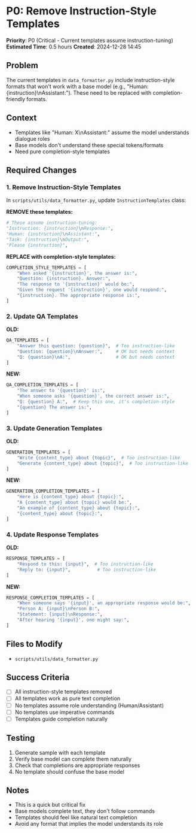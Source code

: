 # P0: Remove Instruction-Style Templates

**Priority**: P0 (Critical - Current templates assume instruction-tuning)
**Estimated Time**: 0.5 hours
**Created**: 2024-12-28 14:45

## Problem
The current templates in `data_formatter.py` include instruction-style formats that won't work with a base model (e.g., "Human: {instruction}\nAssistant:"). These need to be replaced with completion-friendly formats.

## Context
- Templates like "Human: X\nAssistant:" assume the model understands dialogue roles
- Base models don't understand these special tokens/formats
- Need pure completion-style templates

## Required Changes

### 1. Remove Instruction-Style Templates
In `scripts/utils/data_formatter.py`, update `InstructionTemplates` class:

**REMOVE these templates:**
```python
# These assume instruction-tuning:
"Instruction: {instruction}\nResponse:",
"Human: {instruction}\nAssistant:", 
"Task: {instruction}\nOutput:",
"Please {instruction}",
```

**REPLACE with completion-style templates:**
```python
COMPLETION_STYLE_TEMPLATES = [
    "When asked '{instruction}', the answer is:",
    "Question: {instruction}. Answer:",
    "The response to '{instruction}' would be:",
    "Given the request '{instruction}', one would respond:",
    "{instruction}. The appropriate response is:",
]
```

### 2. Update QA Templates
**OLD:**
```python
QA_TEMPLATES = [
    "Answer this question: {question}",  # Too instruction-like
    "Question: {question}\nAnswer:",     # OK but needs context
    "Q: {question}\nA:",                 # OK but needs context
]
```

**NEW:**
```python
QA_COMPLETION_TEMPLATES = [
    "The answer to '{question}' is:",
    "When someone asks '{question}', the correct answer is:",
    "Q: {question} A:",  # Keep this one, it's completion-style
    "{question} The answer is:",
]
```

### 3. Update Generation Templates
**OLD:**
```python
GENERATION_TEMPLATES = [
    "Write {content_type} about {topic}",  # Too instruction-like
    "Generate {content_type} about {topic}",  # Too instruction-like
]
```

**NEW:**
```python
GENERATION_COMPLETION_TEMPLATES = [
    "Here is {content_type} about {topic}:",
    "A {content_type} about {topic} would be:",
    "An example of {content_type} about {topic}:",
    "{content_type} about {topic}:",
]
```

### 4. Update Response Templates
**OLD:**
```python
RESPONSE_TEMPLATES = [
    "Respond to this: {input}",  # Too instruction-like
    "Reply to: {input}",          # Too instruction-like
]
```

**NEW:**
```python
RESPONSE_COMPLETION_TEMPLATES = [
    "When someone says '{input}', an appropriate response would be:",
    "Person A: {input}\nPerson B:",
    "Statement: {input}\nResponse:",
    "After hearing '{input}', one might say:",
]
```

## Files to Modify
- `scripts/utils/data_formatter.py`

## Success Criteria
- [ ] All instruction-style templates removed
- [ ] All templates work as pure text completion
- [ ] No templates assume role understanding (Human/Assistant)
- [ ] No templates use imperative commands
- [ ] Templates guide completion naturally

## Testing
1. Generate sample with each template
2. Verify base model can complete them naturally
3. Check that completions are appropriate responses
4. No template should confuse the base model

## Notes
- This is a quick but critical fix
- Base models complete text, they don't follow commands
- Templates should feel like natural text completion
- Avoid any format that implies the model understands its role
